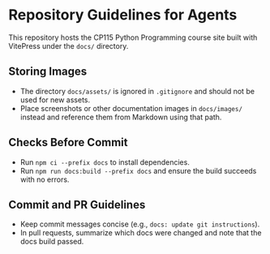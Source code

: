 # Repository Guidelines for Agents

This repository hosts the CP115 Python Programming course site built with VitePress under the `docs/` directory.

## Storing Images
- The directory `docs/assets/` is ignored in `.gitignore` and should not be used for new assets.
- Place screenshots or other documentation images in `docs/images/` instead and reference them from Markdown using that path.

## Checks Before Commit
- Run `npm ci --prefix docs` to install dependencies.
- Run `npm run docs:build --prefix docs` and ensure the build succeeds with no errors.

## Commit and PR Guidelines
- Keep commit messages concise (e.g., `docs: update git instructions`).
- In pull requests, summarize which docs were changed and note that the docs build passed.
